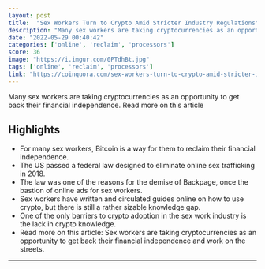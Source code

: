 ```yaml
---
layout: post
title:  "Sex Workers Turn to Crypto Amid Stricter Industry Regulations"
description: "Many sex workers are taking cryptocurrencies as an opportunity to get back their financial independence. Read more on this article"
date: "2022-05-29 00:40:42"
categories: ['online', 'reclaim', 'processors']
score: 36
image: "https://i.imgur.com/0PTdhBt.jpg"
tags: ['online', 'reclaim', 'processors']
link: "https://coinquora.com/sex-workers-turn-to-crypto-amid-stricter-industry-regulations/"
---
```


Many sex workers are taking cryptocurrencies as an opportunity to get back their financial independence. Read more on this article

## Highlights

- For many sex workers, Bitcoin is a way for them to reclaim their financial independence.
- The US passed a federal law designed to eliminate online sex trafficking in 2018.
- The law was one of the reasons for the demise of Backpage, once the bastion of online ads for sex workers.
- Sex workers have written and circulated guides online on how to use crypto, but there is still a rather sizable knowledge gap.
- One of the only barriers to crypto adoption in the sex work industry is the lack in crypto knowledge.
- Read more on this article: Sex workers are taking cryptocurrencies as an opportunity to get back their financial independence and work on the streets.

---

